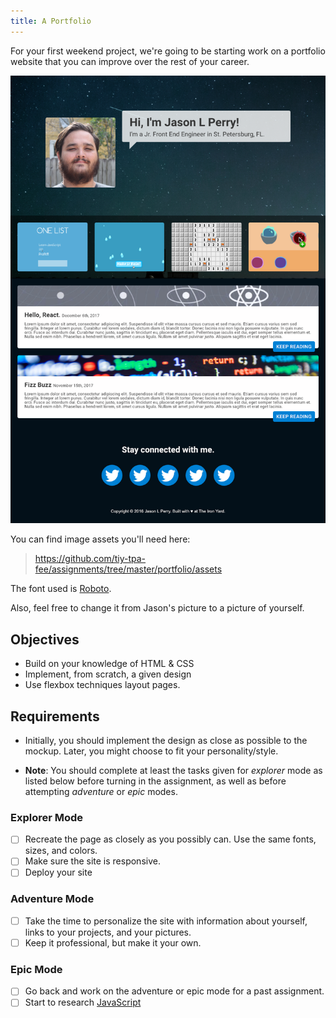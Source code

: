 ```yaml
---
title: A Portfolio
---
```


<!-- TODO: update to https://colorlib.com/preview/#riddle -->

For your first weekend project, we're going to be starting work on a portfolio
website that you can improve over the rest of your career.

![Mockup](https://raw.githubusercontent.com/tiy-tpa-fee/assignments/master/portfolio/mockup.png)

You can find image assets you'll need here:

> https://github.com/tiy-tpa-fee/assignments/tree/master/portfolio/assets

The font used is [Roboto](https://fonts.google.com/specimen/Roboto).

Also, feel free to change it from Jason's picture to a picture of yourself.

## Objectives

- Build on your knowledge of HTML & CSS
- Implement, from scratch, a given design
- Use flexbox techniques layout pages.

## Requirements

- Initially, you should implement the design as close as possible to the mockup.
  Later, you might choose to fit your personality/style.

- **Note**: You should complete at least the tasks given for _explorer_ mode as
  listed below before turning in the assignment, as well as before attempting
  _adventure_ or _epic_ modes.

### Explorer Mode

- [ ] Recreate the page as closely as you possibly can. Use the same fonts,
      sizes, and colors.
- [ ] Make sure the site is responsive.
- [ ] Deploy your site

### Adventure Mode

- [ ] Take the time to personalize the site with information about yourself,
      links to your projects, and your pictures.
- [ ] Keep it professional, but make it your own.

### Epic Mode

- [ ] Go back and work on the adventure or epic mode for a past assignment.
- [ ] Start to research
      [JavaScript](https://developer.mozilla.org/en-US/docs/Web/JavaScript)
